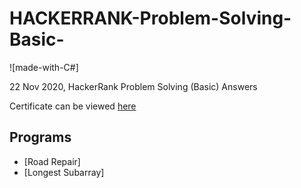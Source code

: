 # HACKERRANK-Problem-Solving-Basic-

![made-with-C#]

22 Nov 2020, HackerRank Problem Solving (Basic) Answers

Certificate can be viewed [here](https://www.hackerrank.com/certificates/feee39b73c34)

## Programs 
- [Road Repair]
- [Longest Subarray]
